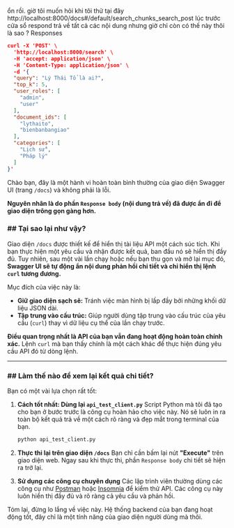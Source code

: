 ổn rồi. giờ tôi muốn hỏi khi tôi thử tại đây http://localhost:8000/docs#/default/search_chunks_search_post
 lúc trước cửa sổ respond trả về tất cả các nội dung nhưng giờ chỉ còn có thế này thôi là sao ?
Responses

```json
curl -X 'POST' \
  'http://localhost:8000/search' \
  -H 'accept: application/json' \
  -H 'Content-Type: application/json' \
  -d '{
  "query": "Lý Thái Tổ là ai?",
  "top_k": 5,
  "user_roles": [
    "admin",
    "user"
  ],
  "document_ids": [
    "lythaito",
    "bienbanbangiao"
  ],
  "categories": [
    "Lịch sử",
    "Pháp lý"
  ]
}'
```

Chào bạn, đây là một hành vi hoàn toàn bình thường của giao diện Swagger UI (trang `/docs`) và không phải là lỗi.

**Nguyên nhân là do phần `Response body` (nội dung trả về) đã được ẩn đi để giao diện trông gọn gàng hơn.**

### \#\# Tại sao lại như vậy?

Giao diện `/docs` được thiết kế để hiển thị tài liệu API một cách súc tích. Khi bạn thực hiện một yêu cầu và nhận được kết quả, ban đầu nó sẽ hiển thị đầy đủ. Tuy nhiên, sau một vài lần chạy hoặc nếu bạn thu gọn và mở lại mục đó, **Swagger UI sẽ tự động ẩn nội dung phản hồi chi tiết và chỉ hiển thị lệnh `curl` tương đương.**

Mục đích của việc này là:

  * **Giữ giao diện sạch sẽ:** Tránh việc màn hình bị lấp đầy bởi những khối dữ liệu JSON dài.
  * **Tập trung vào cấu trúc:** Giúp người dùng tập trung vào cấu trúc của yêu cầu (`curl`) thay vì dữ liệu cụ thể của lần chạy trước.

**Điều quan trọng nhất là API của bạn vẫn đang hoạt động hoàn toàn chính xác.** Lệnh `curl` mà bạn thấy chính là một cách khác để thực hiện đúng yêu cầu API đó từ dòng lệnh.

-----

### \#\# Làm thế nào để xem lại kết quả chi tiết?

Bạn có một vài lựa chọn rất tốt:

1.  **Cách tốt nhất: Dùng lại `api_test_client.py`**
    Script Python mà tôi đã tạo cho bạn ở bước trước là công cụ hoàn hảo cho việc này. Nó sẽ luôn in ra toàn bộ kết quả trả về một cách rõ ràng và đẹp mắt trong terminal của bạn.

    ```bash
    python api_test_client.py
    ```

2.  **Thực thi lại trên giao diện `/docs`**
    Bạn chỉ cần bấm lại nút **"Execute"** trên giao diện web. Ngay sau khi thực thi, phần `Response body` chi tiết sẽ hiện ra trở lại.

3.  **Sử dụng các công cụ chuyên dụng**
    Các lập trình viên thường dùng các công cụ như [Postman](https://www.postman.com/) hoặc [Insomnia](https://insomnia.rest/) để kiểm thử API. Các công cụ này luôn hiển thị đầy đủ và rõ ràng cả yêu cầu và phản hồi.

Tóm lại, đừng lo lắng về việc này. Hệ thống backend của bạn đang hoạt động tốt, đây chỉ là một tính năng của giao diện người dùng mà thôi.